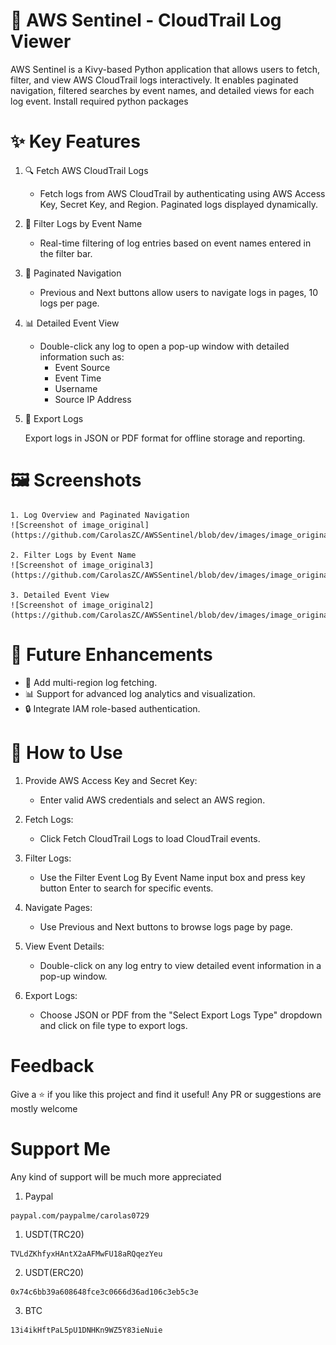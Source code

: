# 🚀 AWS Sentinel - CloudTrail Log Viewer

AWS Sentinel is a Kivy-based Python application that allows users to fetch, filter, and view AWS CloudTrail logs interactively. It enables paginated navigation, filtered searches by event names, and detailed views for each log event.
Install required python packages


# ✨ Key Features
1. 🔍 Fetch AWS CloudTrail Logs

   - Fetch logs from AWS CloudTrail by authenticating using AWS Access Key, Secret Key, and Region.
    Paginated logs displayed dynamically.

2. 📝 Filter Logs by Event Name

   - Real-time filtering of log entries based on event names entered in the filter bar.

3. 📄 Paginated Navigation

   - Previous and Next buttons allow users to navigate logs in pages, 10 logs per page.

4. 📊 Detailed Event View

    - Double-click any log to open a pop-up window with detailed information such as:
       - Event Source
       - Event Time
       - Username
       - Source IP Address

5. 💾 Export Logs

    Export logs in JSON or PDF format for offline storage and reporting.


# 🖼️ Screenshots
    1. Log Overview and Paginated Navigation
    ![Screenshot of image_original](https://github.com/CarolasZC/AWSSentinel/blob/dev/images/image_original.jpeg)

    2. Filter Logs by Event Name
    ![Screenshot of image_original3](https://github.com/CarolasZC/AWSSentinel/blob/dev/images/image_original3.jpeg)

    3. Detailed Event View
    ![Screenshot of image_original2](https://github.com/CarolasZC/AWSSentinel/blob/dev/images/image_original2.jpeg)


# 🚀 Future Enhancements
   - 🌟 Add multi-region log fetching.
   - 📊 Support for advanced log analytics and visualization.
   - 🔒 Integrate IAM role-based authentication.


# 🚀 How to Use
1. Provide AWS Access Key and Secret Key:
    - Enter valid AWS credentials and select an AWS region.

2. Fetch Logs:
    - Click Fetch CloudTrail Logs to load CloudTrail events.

3. Filter Logs:
    - Use the Filter Event Log By Event Name input box and press key button Enter to search for specific events.

4. Navigate Pages:
    - Use Previous and Next buttons to browse logs page by page.

5. View Event Details:
    - Double-click on any log entry to view detailed event information in a pop-up window.

5. Export Logs:
    - Choose JSON or PDF from the "Select Export Logs Type" dropdown and click on file type to export logs.

# Feedback

Give a ⭐️ if you like this project and find it useful! Any PR or suggestions are mostly welcome

# Support Me

Any kind of support will be much more appreciated

1. Paypal

```
paypal.com/paypalme/carolas0729
```

1. USDT(TRC20)

```
TVLdZKhfyxHAntX2aAFMwFU18aRQqezYeu
```

2. USDT(ERC20)

```
0x74c6bb39a608648fce3c0666d36ad106c3eb5c3e
```

3. BTC

```
13i4ikHftPaL5pU1DNHKn9WZ5Y83ieNuie
```
